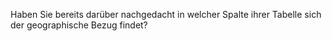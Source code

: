 Haben Sie bereits darüber nachgedacht in welcher Spalte ihrer Tabelle sich der geographische Bezug findet?
